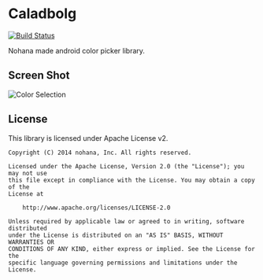 # Caladbolg

[![Build Status](https://travis-ci.org/nohana/Caladbolg.svg?branch=master)](https://travis-ci.org/nohana/Caladbolg)

Nohana made android color picker library.

## Screen Shot

![Color Selection](https://raw.githubusercontent.com/nohana/Caladbolg/master/documents/ss1.png)

## License

This library is licensed under Apache License v2.

```
Copyright (C) 2014 nohana, Inc. All rights reserved.

Licensed under the Apache License, Version 2.0 (the "License"); you may not use
this file except in compliance with the License. You may obtain a copy of the
License at

    http://www.apache.org/licenses/LICENSE-2.0

Unless required by applicable law or agreed to in writing, software distributed
under the License is distributed on an "AS IS" BASIS, WITHOUT WARRANTIES OR
CONDITIONS OF ANY KIND, either express or implied. See the License for the
specific language governing permissions and limitations under the License.
```
